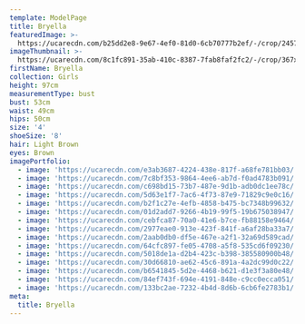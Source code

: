 ```yaml
---
template: ModelPage
title: Bryella
featuredImage: >-
  https://ucarecdn.com/b25dd2e8-9e67-4ef0-81d0-6cb70777b2ef/-/crop/2457x1302/0,0/-/preview/
imageThumbnail: >-
  https://ucarecdn.com/8c1fc891-35ab-410c-8387-7fab8faf2fc2/-/crop/367x492/0,59/-/preview/
firstName: Bryella
collection: Girls
height: 97cm
measurementType: bust
bust: 53cm
waist: 49cm
hips: 50cm
size: '4'
shoeSize: '8'
hair: Light Brown
eyes: Brown
imagePortfolio:
  - image: 'https://ucarecdn.com/e3ab3687-4224-438e-817f-a68fe781bb03/'
  - image: 'https://ucarecdn.com/7c8bf353-9864-4ee6-ab7d-f0ad4783b091/'
  - image: 'https://ucarecdn.com/c698bd15-73b7-487e-9d1b-adb0dc1ee78c/'
  - image: 'https://ucarecdn.com/5d63e1f7-7ac6-4f73-87e9-71829c9e0c16/'
  - image: 'https://ucarecdn.com/b2f1c27e-4efb-4858-b475-bc7348b99632/'
  - image: 'https://ucarecdn.com/01d2add7-9266-4b19-99f5-19b675038947/'
  - image: 'https://ucarecdn.com/cebfca87-70a0-41e6-b7ce-fb88158e9464/'
  - image: 'https://ucarecdn.com/2977eae0-913e-423f-841f-a6af28ba33a7/'
  - image: 'https://ucarecdn.com/2aab0db0-df5e-467e-a2f1-32a69d589cad/'
  - image: 'https://ucarecdn.com/64cfc897-fe05-4708-a5f8-535cd6f09230/'
  - image: 'https://ucarecdn.com/5018de1a-d2b4-423c-b398-385580900b48/'
  - image: 'https://ucarecdn.com/30d66810-ae62-45c6-891a-4a2dc99d0c22/'
  - image: 'https://ucarecdn.com/b6541845-5d2e-4468-b621-d1e3f3a80e48/'
  - image: 'https://ucarecdn.com/84ef743f-694e-4191-848e-c9cc0ecca051/'
  - image: 'https://ucarecdn.com/133bc2ae-7232-4b4d-8d6b-6cb6fe2783b1/'
meta:
  title: Bryella
---
```



